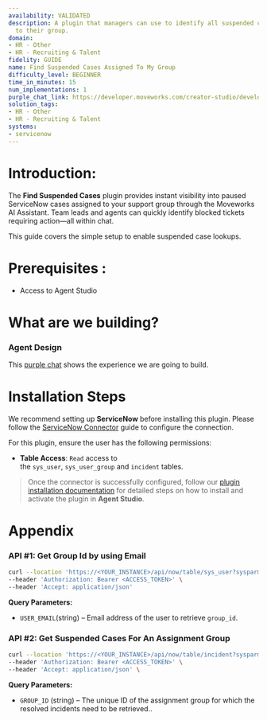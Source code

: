 ```yaml
---
availability: VALIDATED
description: A plugin that managers can use to identify all suspended cases assigned
  to their group.
domain:
- HR - Other
- HR - Recruiting & Talent
fidelity: GUIDE
name: Find Suspended Cases Assigned To My Group
difficulty_level: BEGINNER
time_in_minutes: 15
num_implementations: 1
purple_chat_link: https://developer.moveworks.com/creator-studio/developer-tools/purple-chat/?conversation=%7B%22messages%22%3A%5B%7B%22parts%22%3A%5B%7B%22richText%22%3A%22I+need+to+identify+all+suspended+cases+assigned+to+my+group.%22%7D%5D%2C%22role%22%3A%22user%22%7D%2C%7B%22parts%22%3A%5B%7B%22richText%22%3A%22Okay%2C+I+can+help+with+that.+Which+group+are+you+referring+to%3F%22%7D%5D%2C%22role%22%3A%22assistant%22%7D%2C%7B%22parts%22%3A%5B%7B%22richText%22%3A%22The+IT+Support+Team%22%7D%5D%2C%22role%22%3A%22user%22%7D%2C%7B%22parts%22%3A%5B%7B%22richText%22%3A%22Okay%2C+one+moment+while+I+retrieve+all+suspended+cases+assigned+to+the+IT+Support+Team.%22%7D%5D%2C%22role%22%3A%22assistant%22%7D%2C%7B%22parts%22%3A%5B%7B%22richText%22%3A%22%3Cp%3EHere+are+the+suspended+cases+assigned+to+the+IT+Support+Team%3A%3C%2Fp%3E%5Cn%3Cp%3E%3Cbr%3E%3C%2Fp%3E%5Cn%3Cp%3E1.+%26nbsp%3B%3Cstrong%3ECase+ID%3A%3C%2Fstrong%3E+CS-00123%3C%2Fp%3E%5Cn%3Cul%3E%5Cn++%3Cli%3E%3Cstrong%3ESubject%3A%3C%2Fstrong%3E+Network+Outage%3C%2Fli%3E%5Cn++%3Cli%3E%3Cstrong%3EPriority%3A%3C%2Fstrong%3E+High%3C%2Fli%3E%5Cn++%3Cli%3E%3Cstrong%3EStatus%3A%3C%2Fstrong%3E+Suspended%3C%2Fli%3E%5Cn++%3Cli%3E%3Cstrong%3EAssigned+To%3A%3C%2Fstrong%3E+John+Doe%3C%2Fli%3E%5Cn%3C%2Ful%3E%5Cn%3Cp%3E%3Cbr%3E%3C%2Fp%3E%5Cn%3Cp%3E2.+%26nbsp%3B%3Cstrong%3ECase+ID%3A%3C%2Fstrong%3E+CS-00124%3C%2Fp%3E%5Cn%3Cul%3E%5Cn++%3Cli%3E%3Cstrong%3ESubject%3A%3C%2Fstrong%3E+Email+Delivery+Issues%3C%2Fli%3E%5Cn++%3Cli%3E%3Cstrong%3EPriority%3A%3C%2Fstrong%3E+Medium%3C%2Fli%3E%5Cn++%3Cli%3E%3Cstrong%3EStatus%3A%3C%2Fstrong%3E+Suspended%3C%2Fli%3E%5Cn++%3Cli%3E%3Cstrong%3EAssigned+To%3A%3C%2Fstrong%3E+Jane+Smith%3C%2Fli%3E%5Cn%3C%2Ful%3E%22%7D%2C%7B%22citations%22%3A%5B%7B%22citationTitle%22%3A%22CS00123%22%2C%22connectorName%22%3A%22servicenow%22%7D%2C%7B%22citationTitle%22%3A%22CS00124%22%2C%22connectorName%22%3A%22servicenow%22%7D%5D%7D%5D%2C%22role%22%3A%22assistant%22%7D%5D%7D
solution_tags:
- HR - Other
- HR - Recruiting & Talent
systems:
- servicenow
---
```


# **Introduction:**

The **Find Suspended Cases** plugin provides instant visibility into paused ServiceNow cases assigned to your support group through the Moveworks AI Assistant. Team leads and agents can quickly identify blocked tickets requiring action—all within chat.

This guide covers the simple setup to enable suspended case lookups.

# **Prerequisites :**

- Access to Agent Studio

# **What are we building?**

### **Agent Design**

This [purple chat](https://developer.moveworks.com/creator-studio/developer-tools/purple-chat/?conversation=%7B%22messages%22%3A%5B%7B%22parts%22%3A%5B%7B%22richText%22%3A%22I+need+to+identify+all+suspended+cases+assigned+to+my+group.%22%7D%5D%2C%22role%22%3A%22user%22%7D%2C%7B%22parts%22%3A%5B%7B%22richText%22%3A%22Okay%2C+I+can+help+with+that.+Which+group+are+you+referring+to%3F%22%7D%5D%2C%22role%22%3A%22assistant%22%7D%2C%7B%22parts%22%3A%5B%7B%22richText%22%3A%22The+IT+Support+Team%22%7D%5D%2C%22role%22%3A%22user%22%7D%2C%7B%22parts%22%3A%5B%7B%22richText%22%3A%22Okay%2C+one+moment+while+I+retrieve+all+suspended+cases+assigned+to+the+IT+Support+Team.%22%7D%5D%2C%22role%22%3A%22assistant%22%7D%2C%7B%22parts%22%3A%5B%7B%22richText%22%3A%22%3Cp%3EHere+are+the+suspended+cases+assigned+to+the+IT+Support+Team%3A%3C%2Fp%3E%5Cn%3Cp%3E%3Cbr%3E%3C%2Fp%3E%5Cn%3Cp%3E1.+%26nbsp%3B%3Cstrong%3ECase+ID%3A%3C%2Fstrong%3E+CS-00123%3C%2Fp%3E%5Cn%3Cul%3E%5Cn++%3Cli%3E%3Cstrong%3ESubject%3A%3C%2Fstrong%3E+Network+Outage%3C%2Fli%3E%5Cn++%3Cli%3E%3Cstrong%3EPriority%3A%3C%2Fstrong%3E+High%3C%2Fli%3E%5Cn++%3Cli%3E%3Cstrong%3EStatus%3A%3C%2Fstrong%3E+Suspended%3C%2Fli%3E%5Cn++%3Cli%3E%3Cstrong%3EAssigned+To%3A%3C%2Fstrong%3E+John+Doe%3C%2Fli%3E%5Cn%3C%2Ful%3E%5Cn%3Cp%3E%3Cbr%3E%3C%2Fp%3E%5Cn%3Cp%3E2.+%26nbsp%3B%3Cstrong%3ECase+ID%3A%3C%2Fstrong%3E+CS-00124%3C%2Fp%3E%5Cn%3Cul%3E%5Cn++%3Cli%3E%3Cstrong%3ESubject%3A%3C%2Fstrong%3E+Email+Delivery+Issues%3C%2Fli%3E%5Cn++%3Cli%3E%3Cstrong%3EPriority%3A%3C%2Fstrong%3E+Medium%3C%2Fli%3E%5Cn++%3Cli%3E%3Cstrong%3EStatus%3A%3C%2Fstrong%3E+Suspended%3C%2Fli%3E%5Cn++%3Cli%3E%3Cstrong%3EAssigned+To%3A%3C%2Fstrong%3E+Jane+Smith%3C%2Fli%3E%5Cn%3C%2Ful%3E%22%7D%2C%7B%22citations%22%3A%5B%7B%22citationTitle%22%3A%22CS00123%22%2C%22connectorName%22%3A%22servicenow%22%7D%2C%7B%22citationTitle%22%3A%22CS00124%22%2C%22connectorName%22%3A%22servicenow%22%7D%5D%7D%5D%2C%22role%22%3A%22assistant%22%7D%5D%7D) shows the experience we are going to build.

# **Installation Steps**

We recommend setting up **ServiceNow** before installing this plugin. Please follow the [ServiceNow Connector](https://developer.moveworks.com/marketplace/package/?id=servicenow&hist=home%2Cbrws#how-to-implement) guide to configure the connection.

For this plugin, ensure the user has the following permissions:

- **Table Access**: `Read` access to the `sys_user`, `sys_user_group` and `incident` tables.

> Once the connector is successfully configured, follow our [plugin installation documentation](https://help.moveworks.com/docs/ai-agent-marketplace-installation) for detailed steps on how to install and activate the plugin in **Agent Studio**.
> 

# **Appendix**

### **API #1: Get Group Id by using Email**

```bash
curl --location 'https://<YOUR_INSTANCE>/api/now/table/sys_user?sysparm_query=user.email=<USER_EMAIL>&sysparm_fields=group,sys_id,user.email&sysparm_display_value=all' \
--header 'Authorization: Bearer <ACCESS_TOKEN>' \
--header 'Accept: application/json'

```

**Query Parameters:**

- `USER_EMAIL`(string) – Email address of the user to retrieve `group_id`.

### **API #2: Get Suspended Cases For An Assignment Group**

```bash
curl --location 'https://<YOUR_INSTANCE>/api/now/table/incident?sysparm_query=assignment_group%<GROUP_ID>&sysparm_fields=number%2Cshort_description%2Cstate%2Cassigned_to%2Cassignment_group&sysparm_display_value=all' \
--header 'Authorization: Bearer <ACCESS_TOKEN>' \
--header 'Accept: application/json' \
```

**Query Parameters:**

- `GROUP_ID` (string) – The unique ID of the assignment group for which the resolved incidents need to be retrieved..